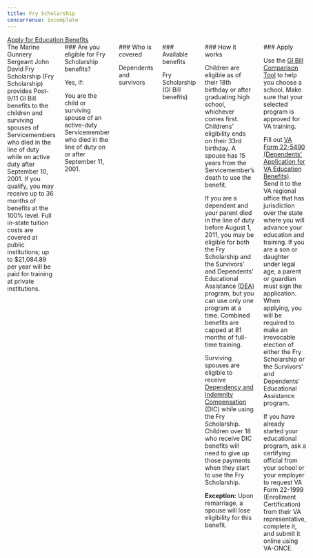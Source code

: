 ```yaml
---
title: Fry Scholarship
concurrence: incomplete
---
```


<div class="main" role="main" markdown="0">

<div class="action-bar">
  <div class="row">
    <div class="small-12 columns">
      <a class="usa-button-primary" href="/education/apply-for-education-benefits/">Apply for Education Benefits</a>
    </div>
  </div>
</div>

<div class="section one" markdown="0">
<div class="primary" markdown="0">
<div class="row" markdown="0">
<div class="small-12 columns" markdown="1">

<div mardown="1">The Marine Gunnery Sergeant John David Fry Scholarship (Fry Scholarship) provides Post-9/11 GI Bill benefits to the children and surviving spouses of Servicemembers who died in the line of duty while on active duty after September 10, 2001. If you qualify, you may receive up to 36 months of benefits at the 100% level. Full in-state tuition costs are covered at public institutions; up to $21,084.89 per year will be paid for training at private institutions.
</div>

<div class="call-out" markdown="1">
### Are you eligible for Fry Scholarship benefits?

Yes, if:

You are the child or surviving spouse of an active-duty Servicemember who died in the line of duty on or after September 11, 2001.
</div>
<div class="call-out" markdown="1">
### Who is covered

Dependents and survivors
</div>
<div class="call-out" markdown="1">
### Available benefits

Fry Scholarship (GI Bill benefits)
</div>
<div class="call-out" markdown="1">
### How it works

Children are eligible as of their 18th birthday or after graduating high school, whichever comes first. Childrens’ eligibility ends on their 33rd birthday. A spouse has 15 years from the Servicemember’s death to use the benefit.

If you are a dependent and your parent died in the line of duty before August 1, 2011, you may be eligible for both the Fry Scholarship and the Survivors' and Dependents' Educational Assistance [(DEA)](/education/gi-bill/survivors-dependent-assistance/dependents-education/) program, but you can use only one program at a time. Combined benefits are capped at 81 months of full-time training.

Surviving spouses are eligible to receive [Dependency and Indemnity Compensation](http://www.benefits.va.gov/COMPENSATION/types-dependency_and_indemnity.asp) (DIC) while using the Fry Scholarship. Children over 18 who receive DIC benefits will need to give up those payments when they start to use the Fry Scholarship.

**Exception:** Upon remarriage, a spouse will lose eligibility for this benefit.
</div>
<div class="call-out" markdown="1">
### Apply

Use the [GI Bill Comparison Tool](/gi-bill-comparison-tool/) to help you choose a school. Make sure that your selected program is approved for VA training.

Fill out [VA Form 22-5490 (Dependents' Application for VA Education Benefits)](http://www.va.gov/vaforms/form_detail.asp?FormNo=22-5490). Send it to the VA regional office that has jurisdiction over the state where you will advance your education and training. If you are a son or daughter under legal age, a parent or guardian must sign the application. When applying, you will be required to make an irrevocable election of either the Fry Scholarship or the Survivors' and Dependents' Educational Assistance program.

If you have already started your educational program, ask a certifying official from your school or your employer to request VA Form 22-1999 (Enrollment Certification) from their VA representative, complete it, and submit it online using VA-ONCE.
</div>
</div>

</div>
</div>
</div>


</div>
